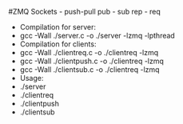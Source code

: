 #ZMQ Sockets -
push-pull
pub - sub
rep - req
* Compilation for server:  
 * gcc -Wall ./server.c -o ./server -lzmq -lpthread 
 * Compilation for clients: 
 * gcc -Wall ./clientreq.c -o ./clientreq -lzmq
 * gcc -Wall ./clientpush.c -o ./clientreq -lzmq
 * gcc -Wall ./clientsub.c -o ./clientreq -lzmq
 * Usage: 
 * ./server 
 * ./clientreq
 * ./clientpush
 * ./clientsub
